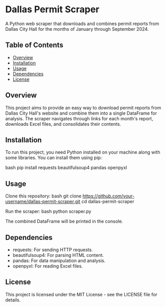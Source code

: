 # Dallas Permit Scraper

A Python web scraper that downloads and combines permit reports from Dallas City Hall for the months of January through September 2024.

## Table of Contents

- [Overview](#overview)
- [Installation](#installation)
- [Usage](#usage)
- [Dependencies](#dependencies)
- [License](#license)

## Overview

This project aims to provide an easy way to download permit reports from Dallas City Hall's website and combine them into a single DataFrame for analysis. The scraper navigates through links for each month's report, downloads Excel files, and consolidates their contents.

## Installation

To run this project, you need Python installed on your machine along with some libraries. You can install them using pip:

bash
pip install requests beautifulsoup4 pandas openpyxl


## Usage
Clone this repository:
bash
git clone https://github.com/your-username/dallas-permit-scraper.git
cd dallas-permit-scraper

Run the scraper:
bash
python scraper.py

The combined DataFrame will be printed in the console.

## Dependencies
- requests: For sending HTTP requests.
- beautifulsoup4: For parsing HTML content.
- pandas: For data manipulation and analysis.
- openpyxl: For reading Excel files.

## License
This project is licensed under the MIT License - see the LICENSE file for details.
